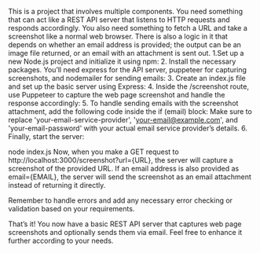 This is a project that involves multiple components. You need something that can act like a REST API server that listens to HTTP requests and responds accordingly. You also need something to fetch a URL and take a screenshot like a normal web browser. There is also a logic in it that depends on whether an email address is provided; the output can be an image file returned, or an email with an attachment is sent out.
1.Set up a new Node.js project and initialize it using npm:
2. Install the necessary packages. You’ll need express for the API server, puppeteer for capturing screenshots, and nodemailer for sending emails:
3. Create an index.js file and set up the basic server using Express:
4. Inside the /screenshot route, use Puppeteer to capture the web page screenshot and handle the response accordingly:
5. To handle sending emails with the screenshot attachment, add the following code inside the if (email) block:
Make sure to replace 'your-email-service-provider', 'your-email@example.com', and 'your-email-password' with your actual email service provider’s details.
6. Finally, start the server:

node index.js
Now, when you make a GET request to http://localhost:3000/screenshot?url={URL}, the server will capture a screenshot of the provided URL. If an email address is also provided as email={EMAIL}, the server will send the screenshot as an email attachment instead of returning it directly.

Remember to handle errors and add any necessary error checking or validation based on your requirements.

That’s it! You now have a basic REST API server that captures web page screenshots and optionally sends them via email. Feel free to enhance it further according to your needs.
